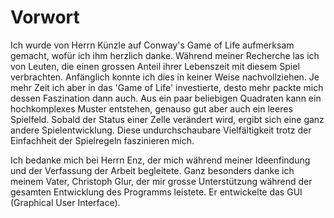 # Vorwort

Ich wurde von Herrn Künzle auf Conway's Game of Life aufmerksam gemacht, wofür ich ihm herzlich danke. Während meiner Recherche las ich von Leuten, die einen grossen Anteil ihrer Lebenszeit mit diesem Spiel verbrachten. Anfänglich konnte ich dies in keiner Weise nachvollziehen. Je mehr Zeit ich aber in das 'Game of Life' investierte, desto mehr packte mich dessen Faszination dann auch. Aus ein paar beliebigen Quadraten kann ein hochkomplexes Muster entstehen, genauso gut aber auch ein leeres Spielfeld. Sobald der Status einer Zelle verändert wird, ergibt sich eine ganz andere Spielentwicklung. Diese undurchschaubare Vielfältigkeit trotz der Einfachheit der Spielregeln faszinieren mich. 

Ich bedanke mich bei Herrn Enz, der mich während meiner Ideenfindung und der Verfassung der Arbeit begleitete. Ganz besonders danke ich meinem Vater, Christoph Glur, der mir grosse Unterstützung während der gesamten Entwicklung des Programms leistete. Er entwickelte das GUI (Graphical User Interface).



